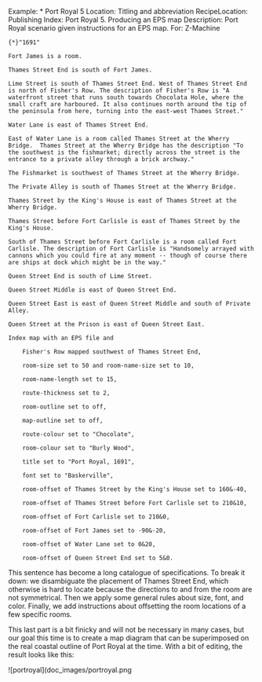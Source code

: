 Example: * Port Royal 5
Location: Titling and abbreviation
RecipeLocation: Publishing
Index: Port Royal 5. Producing an EPS map
Description: Port Royal scenario given instructions for an EPS map.
For: Z-Machine

  

``` inform7
{*}"1691"

Fort James is a room.

Thames Street End is south of Fort James.

Lime Street is south of Thames Street End. West of Thames Street End is north of Fisher's Row. The description of Fisher's Row is "A waterfront street that runs south towards Chocolata Hole, where the small craft are harboured. It also continues north around the tip of the peninsula from here, turning into the east-west Thames Street."

Water Lane is east of Thames Street End.

East of Water Lane is a room called Thames Street at the Wherry Bridge.  Thames Street at the Wherry Bridge has the description "To the southwest is the fishmarket; directly across the street is the entrance to a private alley through a brick archway."

The Fishmarket is southwest of Thames Street at the Wherry Bridge.

The Private Alley is south of Thames Street at the Wherry Bridge.

Thames Street by the King's House is east of Thames Street at the Wherry Bridge.

Thames Street before Fort Carlisle is east of Thames Street by the King's House.

South of Thames Street before Fort Carlisle is a room called Fort Carlisle. The description of Fort Carlisle is "Handsomely arrayed with cannons which you could fire at any moment -- though of course there are ships at dock which might be in the way."

Queen Street End is south of Lime Street.

Queen Street Middle is east of Queen Street End.

Queen Street East is east of Queen Street Middle and south of Private Alley.

Queen Street at the Prison is east of Queen Street East.

Index map with an EPS file and

	Fisher's Row mapped southwest of Thames Street End,

	room-size set to 50 and room-name-size set to 10,

	room-name-length set to 15,

	route-thickness set to 2,

	room-outline set to off,

	map-outline set to off,

	route-colour set to "Chocolate",

	room-colour set to "Burly Wood",

	title set to "Port Royal, 1691",

	font set to "Baskerville",

	room-offset of Thames Street by the King's House set to 160&-40,

	room-offset of Thames Street before Fort Carlisle set to 210&10,

	room-offset of Fort Carlisle set to 210&0,

	room-offset of Fort James set to -90&-20,

	room-offset of Water Lane set to 0&20,

	room-offset of Queen Street End set to 5&0.
```

  
This sentence has become a long catalogue of specifications. To break it down: we disambiguate the placement of Thames Street End, which otherwise is hard to locate because the directions to and from the room are not symmetrical. Then we apply some general rules about size, font, and color. Finally, we add instructions about offsetting the room locations of a few specific rooms.

  
This last part is a bit finicky and will not be necessary in many cases, but our goal this time is to create a map diagram that can be superimposed on the real coastal outline of Port Royal at the time. With a bit of editing, the result looks like this:

  ![portroyal](doc_images/portroyal.png
